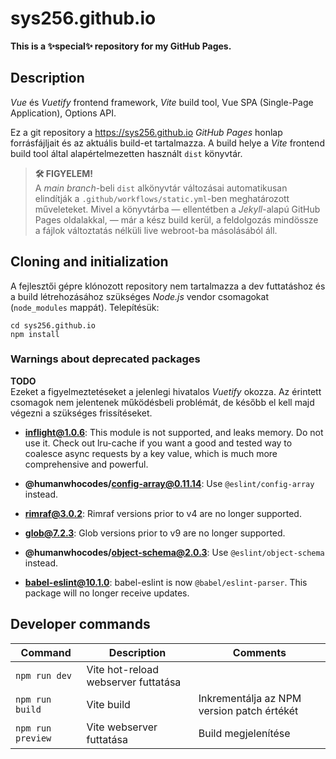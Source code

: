 # sys256.github.io

**This is a ✨special✨ repository for my GitHub Pages.**

## Description

_Vue_ és _Vuetify_ frontend framework, _Vite_ build tool, Vue SPA (Single-Page
Application), Options API.

Ez a git repository a <https://sys256.github.io> _GitHub Pages_ honlap
forrásfájljait és az aktuális build-et tartalmazza. A build helye a _Vite_
frontend build tool által alapértelmezetten használt `dist` könyvtár.

> **🛠️ FIGYELEM!**\
> A _main branch_-beli `dist` alkönyvtár változásai automatikusan elindítják a
> `.github/workflows/static.yml`-ben meghatározott műveleteket. Mivel a
> könyvtárba — ellentétben a _Jekyll_-alapú GitHub Pages oldalakkal, — már a
> kész build kerül, a feldolgozás mindössze a fájlok változtatás nélküli live
> webroot-ba másolásából áll.

## Cloning and initialization

A fejlesztői gépre klónozott repository nem tartalmazza a dev futtatáshoz és a
build létrehozásához szükséges _Node.js_ vendor csomagokat (`node_modules`
mappát). Telepítésük:

```console
cd sys256.github.io
npm install
```

### Warnings about deprecated packages

**TODO**\
Ezeket a figyelmeztetéseket a jelenlegi hivatalos _Vuetify_ okozza. Az érintett
csomagok nem jelentenek működésbeli problémát, de később el kell majd végezni a
szükséges frissítéseket.

- **inflight@1.0.6**: This module is not supported, and leaks memory.
  Do not use it. Check out lru-cache if you want a good and tested way to
  coalesce async requests by a key value, which is much more comprehensive and
  powerful.

- **@humanwhocodes/config-array@0.11.14**: Use `@eslint/config-array` instead.

- **rimraf@3.0.2**: Rimraf versions prior to v4 are no longer supported.

- **glob@7.2.3**: Glob versions prior to v9 are no longer supported.

- **@humanwhocodes/object-schema@2.0.3**: Use `@eslint/object-schema` instead.

- **babel-eslint@10.1.0**: babel-eslint is now `@babel/eslint-parser`. This
  package will no longer receive updates.

## Developer commands

Command           | Description                         | Comments
------------------|-------------------------------------|---------
`npm run dev`     | Vite hot-reload webserver futtatása | &nbsp;
`npm run build`   | Vite build                          | Inkrementálja az NPM version patch értékét
`npm run preview` | Vite webserver futtatása            | Build megjelenítése
